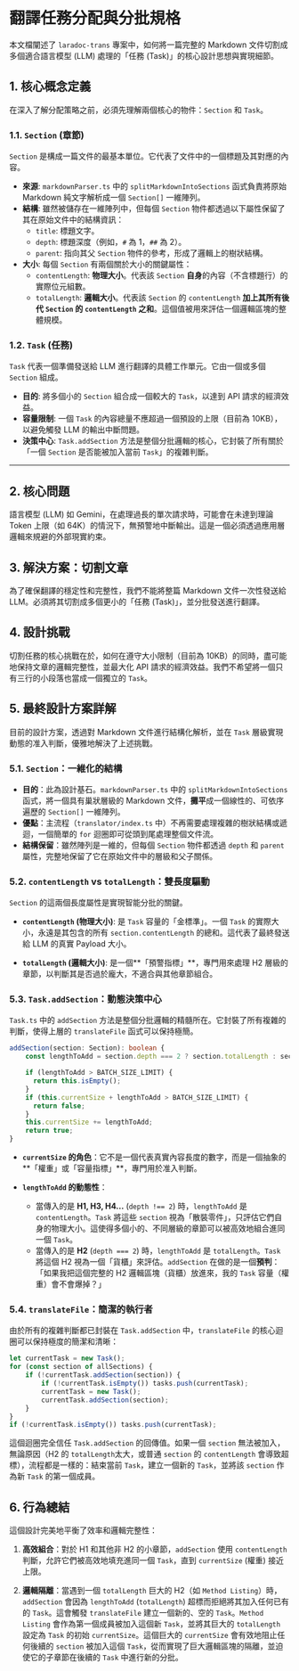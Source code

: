 # 翻譯任務分配與分批規格

本文檔闡述了 `laradoc-trans` 專案中，如何將一篇完整的 Markdown 文件切割成多個適合語言模型 (LLM) 處理的「任務 (Task)」的核心設計思想與實現細節。

## 1. 核心概念定義

在深入了解分配策略之前，必須先理解兩個核心的物件：`Section` 和 `Task`。

### 1.1. `Section` (章節)

`Section` 是構成一篇文件的最基本單位。它代表了文件中的一個標題及其對應的內容。

- **來源**: `markdownParser.ts` 中的 `splitMarkdownIntoSections` 函式負責將原始 Markdown 純文字解析成一個 `Section[]` 一維陣列。
- **結構**: 雖然被儲存在一維陣列中，但每個 `Section` 物件都透過以下屬性保留了其在原始文件中的結構資訊：
  - `title`: 標題文字。
  - `depth`: 標題深度（例如，`#` 為 1，`##` 為 2）。
  - `parent`: 指向其父 `Section` 物件的參考，形成了邏輯上的樹狀結構。
- **大小**: 每個 `Section` 有兩個關於大小的關鍵屬性：
  - `contentLength`: **物理大小**。代表該 `Section` **自身**的內容（不含標題行）的實際位元組數。
  - `totalLength`: **邏輯大小**。代表該 `Section` 的 `contentLength` **加上其所有後代 `Section` 的 `contentLength` 之和**。這個值被用來評估一個邏輯區塊的整體規模。

### 1.2. `Task` (任務)

`Task` 代表一個準備發送給 LLM 進行翻譯的具體工作單元。它由一個或多個 `Section` 組成。

- **目的**: 將多個小的 `Section` 組合成一個較大的 `Task`，以達到 API 請求的經濟效益。
- **容量限制**: 一個 `Task` 的內容總量不應超過一個預設的上限（目前為 10KB），以避免觸發 LLM 的輸出中斷問題。
- **決策中心**: `Task.addSection` 方法是整個分批邏輯的核心，它封裝了所有關於「一個 `Section` 是否能被加入當前 `Task`」的複雜判斷。

---

## 2. 核心問題

語言模型 (LLM) 如 Gemini，在處理過長的單次請求時，可能會在未達到理論 Token 上限（如 64K）的情況下，無預警地中斷輸出。這是一個必須透過應用層邏輯來規避的外部現實約束。

## 3. 解決方案：切割文章

為了確保翻譯的穩定性和完整性，我們不能將整篇 Markdown 文件一次性發送給 LLM。必須將其切割成多個更小的「任務 (Task)」，並分批發送進行翻譯。

## 4. 設計挑戰

切割任務的核心挑戰在於，如何在遵守大小限制（目前為 10KB）的同時，盡可能地保持文章的邏輯完整性，並最大化 API 請求的經濟效益。我們不希望將一個只有三行的小段落也當成一個獨立的 `Task`。

## 5. 最終設計方案詳解

目前的設計方案，透過對 Markdown 文件進行結構化解析，並在 `Task` 層級實現動態的准入判斷，優雅地解決了上述挑戰。

### 5.1. `Section`：一維化的結構

- **目的**：此為設計基石。`markdownParser.ts` 中的 `splitMarkdownIntoSections` 函式，將一個具有巢狀層級的 Markdown 文件，**攤平**成一個線性的、可依序遍歷的 `Section[]` 一維陣列。
- **優點**：主流程（`translator/index.ts` 中）不再需要處理複雜的樹狀結構或遞迴，一個簡單的 `for` 迴圈即可從頭到尾處理整個文件流。
- **結構保留**：雖然陣列是一維的，但每個 `Section` 物件都透過 `depth` 和 `parent` 屬性，完整地保留了它在原始文件中的層級和父子關係。

### 5.2. `contentLength` vs `totalLength`：雙長度驅動

`Section` 的這兩個長度屬性是實現智能分批的關鍵。

- **`contentLength` (物理大小)**: 是 `Task` 容量的「金標準」。一個 `Task` 的實際大小，永遠是其包含的所有 `section.contentLength` 的總和。這代表了最終發送給 LLM 的真實 Payload 大小。

- **`totalLength` (邏輯大小)**: 是一個**「預警指標」**，專門用來處理 H2 層級的章節，以判斷其是否過於龐大，不適合與其他章節組合。

### 5.3. `Task.addSection`：動態決策中心

`Task.ts` 中的 `addSection` 方法是整個分批邏輯的精髓所在。它封裝了所有複雜的判斷，使得上層的 `translateFile` 函式可以保持極簡。

```typescript
addSection(section: Section): boolean {
    const lengthToAdd = section.depth === 2 ? section.totalLength : section.contentLength;

    if (lengthToAdd > BATCH_SIZE_LIMIT) {
      return this.isEmpty();
    }
    if (this.currentSize + lengthToAdd > BATCH_SIZE_LIMIT) {
      return false;
    }
    this.currentSize += lengthToAdd;
    return true;
}
```

- **`currentSize` 的角色**：它不是一個代表真實內容長度的數字，而是一個抽象的**「權重」或「容量指標」**，專門用於准入判斷。

- **`lengthToAdd` 的動態性**：
  - 當傳入的是 **H1, H3, H4...** (`depth !== 2`) 時，`lengthToAdd` 是 `contentLength`。`Task` 將這些 `section` 視為「散裝零件」，只評估它們自身的物理大小。這使得多個小的、不同層級的章節可以被高效地組合進同一個 `Task`。
  - 當傳入的是 **H2** (`depth === 2`) 時，`lengthToAdd` 是 `totalLength`。`Task` 將這個 H2 視為一個「貨櫃」來評估。`addSection` 在做的是一個**預判**：「如果我把這個完整的 H2 邏輯區塊（貨櫃）放進來，我的 `Task` 容量（權重）會不會爆掉？」

### 5.4. `translateFile`：簡潔的執行者

由於所有的複雜判斷都已封裝在 `Task.addSection` 中，`translateFile` 的核心迴圈可以保持極度的簡潔和清晰：

```typescript
let currentTask = new Task();
for (const section of allSections) {
    if (!currentTask.addSection(section)) {
        if (!currentTask.isEmpty()) tasks.push(currentTask);
        currentTask = new Task();
        currentTask.addSection(section);
    }
}
if (!currentTask.isEmpty()) tasks.push(currentTask);
```

這個迴圈完全信任 `Task.addSection` 的回傳值。如果一個 `section` 無法被加入，無論原因（H2 的 `totalLength`太大，或普通 `section` 的 `contentLength` 會導致超標），流程都是一樣的：結束當前 `Task`，建立一個新的 `Task`，並將該 `section` 作為新 `Task` 的第一個成員。

## 6. 行為總結

這個設計完美地平衡了效率和邏輯完整性：

1.  **高效組合**：對於 H1 和其他非 H2 的小章節，`addSection` 使用 `contentLength` 判斷，允許它們被高效地填充進同一個 `Task`，直到 `currentSize` (權重) 接近上限。

2.  **邏輯隔離**：當遇到一個 `totalLength` 巨大的 H2（如 `Method Listing`）時，`addSection` 會因為 `lengthToAdd` (`totalLength`) 超標而拒絕將其加入任何已有的 `Task`。這會觸發 `translateFile` 建立一個新的、空的 `Task`。`Method Listing` 會作為第一個成員被加入這個新 `Task`，並將其巨大的 `totalLength` 設定為 `Task` 的初始 `currentSize`。這個巨大的 `currentSize` 會有效地阻止任何後續的 `section` 被加入這個 `Task`，從而實現了巨大邏輯區塊的隔離，並迫使它的子章節在後續的 `Task` 中進行新的分批。